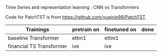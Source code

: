 Time Series and representation learning : CNN vs Transformers


Code for PatchTST is from https://github.com/yuqinie98/PatchTST.


| Trainings                | pretrain on | finetuned on | done |
| ------------------------ | ----------- | ------------ | ---- |
| baseline Transformer     | ettm1       | ettm1        |      |
| financial TS Transformer | ive         | ive          |      |